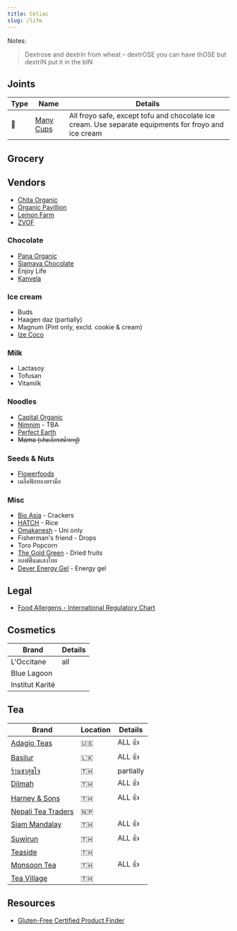 ```yaml
---
title: Celiac
slug: /life
---
```


Notes:

> Dextrose and dextrin from wheat – dextrOSE you can have thOSE but dextrIN put it in the bIN

## Joints

| Type | Name                                 | Details                                                                                              |
| ---- | ------------------------------------ | ---------------------------------------------------------------------------------------------------- |
| 🍦   | [Many Cups](http://www.manycups.com) | All froyo safe, except tofu and chocolate ice cream. Use separate equipments for froyo and ice cream |

## Grocery

## Vendors

- [Chita Organic](https://www.chitaorganicfood.co.th/category)
- [Organic Pavillion](https://shopee.co.th/organicpavilion)
- [Lemon Farm](https://www.lemonfarm.com/th/online-product.html)
- [ZVOF](https://www.facebook.com/ZvofCereal/)

### Chocolate

- [Pana Organic](https://pana-organic.com)
- [Siamaya Chocolate](https://siamayachocolate.com)
- Enjoy Life
- [Kanvela](https://www.kanvelachocolate.com/)

### Ice cream

- Buds
- Haagen daz (partially)
- Magnum (Pint only, excld. cookie & cream)
- [Ize Coco](http://www.izecoco.com/product.html)

### Milk

- Lactasoy
- Tofusan
- Vitamilk

### Noodles

- [Capital Organic](https://www.capital-organic.com/catalog.aspx)
- [Nimnim](https://www.nimnimnoodle.com) - TBA
- [Perfect Earth](https://perfectearthfoods.in.th/)
- ~~Mama (เส้นเล็กรสน้ำยาปู)~~

### Seeds & Nuts

- [Flowerfoods](https://www.flowerfoodth.com/category)
- เมล็ดฟักทองตรามือ

### Misc

- [Bio Asia](https://www.bioasia.co.th/pdf) - Crackers
- [HATCH](https://www.facebook.com/hatchgoodies) - Rice
- [Omakanesh](https://www.facebook.com/omakanesh/) - Uni only
- Fisherman's friend - Drops
- Toro Popcorn
- [The Gold Green](http://www.thegoldgreenthailand.com/#fruit) - Dried fruits
- ทอฟฟี่นมแสงไทย
- [Dever Energy Gel](https://deverenergygel.com/shop/) - Energy gel

## Legal

- [Food Allergens - International Regulatory Chart](https://farrp.unl.edu/IRChart)

## Cosmetics

| Brand           | Details |
| --------------- | ------- |
| L'Occitane      | all     |
| Blue Lagoon     |         |
| Institut Karité |         |

## Tea

| Brand                                                                        | Location | Details   |
| ---------------------------------------------------------------------------- | -------- | --------- |
| [Adagio Teas](https://www.adagio.com)                                        | 🇺🇸       | ALL 👍    |
| [Basilur](https://www.basilurtea.com/)                                       | 🇱🇰       | ALL 👍    |
| [ร้านชาสุขใจ](https://www.facebook.com/ChaSookJai)                           | 🇹🇭       | partially |
| [Dilmah](https://shop.dilmahteathailand.com/en/)                             | 🇹🇭       | ALL 👍    |
| [Harney & Sons](https://harneyteasthailand.com)                              | 🇹🇭       | ALL 👍    |
| [Nepali Tea Traders](https://www.nepaliteatraders.com/collections/black-tea) | 🇳🇵       |           |
| [Siam Mandalay](https://www.facebook.com/SiamMandalayHealthandWellness/)     | 🇹🇭       | ALL 👍    |
| [Suwirun](http://www.suwirunteashop.com/)                                    | 🇹🇭       | ALL 👍    |
| [Teaside](https://tea-side.com/)                                             | 🇹🇭       |           |
| [Monsoon Tea](https://monsoontea.co.th)                                      | 🇹🇭       | ALL 👍    |
| [Tea Village](https://tea-village.com)                                       | 🇹🇭       |           |

## Resources

- [Gluten-Free Certified Product Finder](https://gfco.org/product-directory/)
